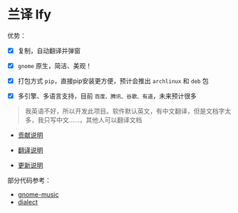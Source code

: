 # 兰译 lfy

优势：

- [x] 复制，自动翻译并弹窗
- [x] `gnome` 原生，简洁、美观！
- [x] 打包方式 `pip`，直接pip安装更方便，预计会推出 `archlinux` 和 `deb` 包
- [x] 多引擎、多语言支持，目前 `百度、腾讯、谷歌、有道`，未来预计很多


> 我英语不好，所以开发此项目。软件默认英文，有中文翻译，但是文档字太多，我只写中文……，其他人可以翻译文档

- [贡献说明](doc/CONTRIBUTE.md)

- [翻译说明](doc/TRANSLATE.md)

- [更新说明](doc/CONTRIBUTE.md)


部分代码参考：

- [gnome-music](https://gitlab.gnome.org/GNOME/gnome-music)
- [dialect](https://github.com/dialect-app/dialect)
